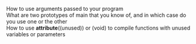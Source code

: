 How to use arguments passed to your program\
What are two prototypes of main that you know of, and in which case do you use one or the other\
How to use __attribute__((unused)) or (void) to compile functions with unused variables or parameters
